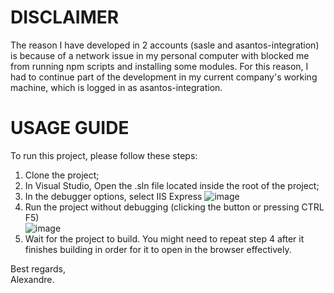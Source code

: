 # DISCLAIMER
The reason I have developed in 2 accounts (sasle and asantos-integration) is because of a network issue in my personal computer with blocked me from running npm scripts and installing some modules. For this reason, I had to continue part of the development in my current company's working machine, which is logged in as asantos-integration.

# USAGE GUIDE
To run this project, please follow these steps:
1) Clone the project;
2) In Visual Studio, Open the .sln file located inside the root of the project;
3) In the debugger options, select IIS Express
![image](https://github.com/sasle/ZooProject/assets/38264199/87edf3bc-6700-4d88-aefd-871595fca702)
4) Run the project without debugging (clicking the button or pressing CTRL F5) <br/>
![image](https://github.com/sasle/ZooProject/assets/38264199/f30cd7ee-556c-4e30-999d-0c0635f85a2a)
5) Wait for the project to build. You might need to repeat step 4 after it finishes building in order for it to open in the browser effectively.

Best regards,<br>
Alexandre.
